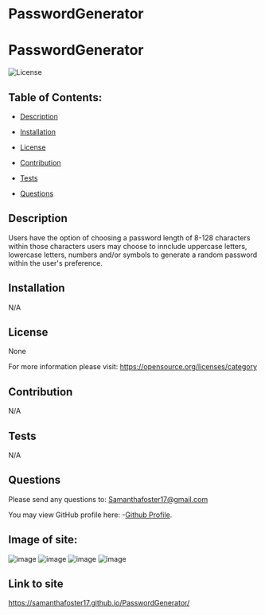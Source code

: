 # PasswordGenerator

# PasswordGenerator
   
![License](https://img.shields.io/badge/License-None-blue.svg "License Badge")


## Table of Contents:

- [Description](#description)

- [Installation](#installation)

- [License](#license) 

- [Contribution](#contribution)

- [Tests](#tests)

- [Questions](#questions) 


## Description
Users have the option of choosing a password length of 8-128 characters within those characters users may choose to innclude uppercase letters, lowercase letters, numbers and/or symbols to generate a random password within the user's preference. 
  
## Installation 
N/A 
  
## License
None

For more information please visit: 
https://opensource.org/licenses/category
  
## Contribution 
N/A 
  
## Tests
N/A 
  
## Questions 
Please send any questions to: Samanthafoster17@gmail.com

You may view GitHub profile here: 
-[Github Profile](https://github.com/Samanthafoster17).

## Image of site:
![image](https://user-images.githubusercontent.com/68489432/96194225-effe0a80-0f17-11eb-99a5-eaec5608ab97.png)
![image](https://user-images.githubusercontent.com/68489432/96194230-f3919180-0f17-11eb-9b19-12500206c6fd.png)
![image](https://user-images.githubusercontent.com/68489432/96194238-f8eedc00-0f17-11eb-87fb-240e59d221d2.png)
![image](https://user-images.githubusercontent.com/68489432/92479839-1068d580-f1b2-11ea-89ec-8a336ea18ed5.png)

## Link to site
https://samanthafoster17.github.io/PasswordGenerator/
